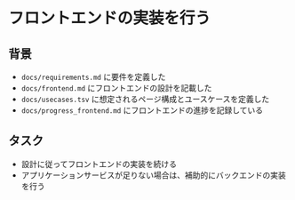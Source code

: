 # フロントエンドの実装を行う

## 背景

- `docs/requirements.md` に要件を定義した
- `docs/frontend.md` にフロントエンドの設計を記載した
- `docs/usecases.tsv` に想定されるページ構成とユースケースを定義した
- `docs/progress_frontend.md` にフロントエンドの進捗を記録している

## タスク

- 設計に従ってフロントエンドの実装を続ける
- アプリケーションサービスが足りない場合は、補助的にバックエンドの実装を行う
